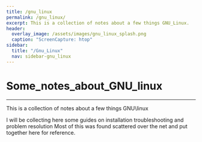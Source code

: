 ```yaml
---
title: /gnu_linux
permalink: /gnu_linux/
excerpt: This is a collection of notes about a few things GNU_Linux.
header:
  overlay_image: /assets/images/gnu_linux_splash.png
  caption: "ScreenCapture: htop"
sidebar:
  title: "/Gnu_Linux"
  nav: sidebar-gnu_linux
---
```

<h1>Some_notes_about_GNU_linux</h1>
<hr>
This is a collection of notes about a few things GNU\linux

I will be collecting here some guides on installation troubleshooting and problem resolution Most of this was found scattered over the net and put together here for reference.
